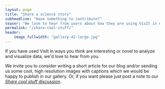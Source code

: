 ```yaml
---
layout: page
title: "Share a science story"
subheadline: "Have something to contribute?"
teaser: "We love to hear from users about how they are using VisIt in new ways to analyze data and support their science missions."
permalink: "/share-cool-stuff/"
header:
    image_fullwidth: "gallery-42-large.jpg"
---
```

If you have used VisIt in ways you think are interesting or novel to analyze 
and visualize data, we'd love to hear from you.

We invite you to consider writing a short article for our blog and/or
sending us some cool, high resolution images with captions which we would be
happy to publish in our gallery. Or, if you want please just post a note to our
[*Share cool stuff* discussion](https://github.com/visit-dav/visit/discussions/categories/share-cool-stuff).
